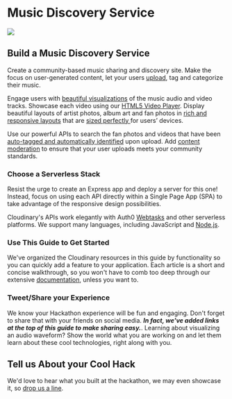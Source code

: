 # Music Discovery Service

![](http://res.cloudinary.com/de-demo/image/upload/c_scale,w_400/v1507657525/hackathon-guide-music-discovery-service.jpg)

## Build a Music Discovery Service

Create a community-based music sharing and discovery site. Make the focus on user-generated content, let your users [upload](../audio-and-video/social-and-cloud-sources.md), tag and categorize their music.

Engage users with [beautiful visualizations](../audio-and-video/audio-to-waveform-images.md) of the music audio and video tracks. Showcase each video using our [HTML5 Video Player](../audio-and-video/html5-video-player.md). Display beautiful layouts of artist photos, album art and fan photos in [rich and responsive layouts](../audio-and-video/image-optimization-i.md) that are [sized perfectly ](../audio-and-video/image-optimization-ii.md)for users’ devices.

Use our powerful APIs to search the fan photos and videos that have been[ auto-tagged and automatically identified](../audio-and-video/categorizing-images.md) upon upload. Add [content moderation](../audio-and-video/content-moderation.md) to ensure that your user uploads meets your community standards.

### Choose a Serverless Stack

Resist the urge to create an Express app and deploy a server for this one! Instead, focus on using each API directly within a Single Page App \(SPA\) to take advantage of the responsive design possibilities.

Cloudinary's APIs work elegantly with Auth0 [Webtasks](https://webtask.io) and other serverless platforms. We support many languages, including JavaScript and [Node.js](https://cloudinary.com/documentation/node_integration).

### Use This Guide to Get Started

We've organized the Cloudinary resources in this guide by functionality so you can quickly add a feature to your application. Each article is a short and concise walkthrough, so you won't have to comb too deep through our extensive [documentation](https://cloudinary.com/documentation), unless you want to.

### Tweet/Share your Experience

We know your Hackathon experience will be fun and engaging. Don't forget to share that with your friends on social media. _**In fact, we've added links at the top of this guide to make sharing easy.**_. Learning about visualizing an audio waveform? Show the world what you are working on and let them learn about these cool technologies, right along with you.

## Tell us About your Cool Hack

We'd love to hear what you built at the hackathon, we may even showcase it, so [drop us a line](mailto:Dan.Gilmore@cloudinary.com).

